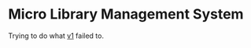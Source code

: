 # Micro Library Management System

Trying to do what [v1](https://github.com/jain-d/oop-projects/tree/library-system) failed to.
